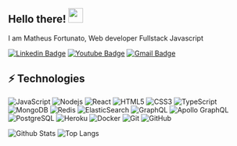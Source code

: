 ## Hello there! <img src="https://raw.githubusercontent.com/aemmadi/aemmadi/master/wave.gif" width="30px">

I am Matheus Fortunato, Web developer Fullstack Javascript

[![Linkedin Badge](https://img.shields.io/badge/-matheusFortunato-blue?style=flat-square&logo=Linkedin&logoColor=white&link=https://www.linkedin.com/in/matheus-fortunato-14513b195/)](https://www.linkedin.com/in/matheus-fortunato-14513b195/)
[![Youtube Badge](https://img.shields.io/badge/-Channel-darkred?style=flat-square&logo=youtube&logoColor=white&link=https://www.youtube.com/channel/UCNY1ALJjj5uHcsYV-E_osQA)](https://www.youtube.com/channel/UCNY1ALJjj5uHcsYV-E_osQA)
[![Gmail Badge](https://img.shields.io/badge/-Gmail-c14438?style=flat-square&logo=Gmail&logoColor=white&link=mailto:matheus.xmaz10@gmail.com)](mailto:matheus.xmaz10@gmail.com)

## ⚡ Technologies

![JavaScript](https://img.shields.io/badge/-JavaScript-black?style=flat-square&logo=javascript)
![Nodejs](https://img.shields.io/badge/-Nodejs-black?style=flat-square&logo=Node.js)
![React](https://img.shields.io/badge/-React-black?style=flat-square&logo=react)
![HTML5](https://img.shields.io/badge/-HTML5-E34F26?style=flat-square&logo=html5&logoColor=white)
![CSS3](https://img.shields.io/badge/-CSS3-1572B6?style=flat-square&logo=css3)
![TypeScript](https://img.shields.io/badge/-TypeScript-007ACC?style=flat-square&logo=typescript)
![MongoDB](https://img.shields.io/badge/-MongoDB-black?style=flat-square&logo=mongodb)
![Redis](https://img.shields.io/badge/-Redis-black?style=flat-square&logo=Redis)
![ElasticSearch](https://img.shields.io/badge/-ElasticSearch-005571?style=flat-square&logo=elasticsearch)
![GraphQL](https://img.shields.io/badge/-GraphQL-E10098?style=flat-square&logo=graphql)
![Apollo GraphQL](https://img.shields.io/badge/-Apollo%20GraphQL-311C87?style=flat-square&logo=apollo-graphql)
![PostgreSQL](https://img.shields.io/badge/-PostgreSQL-336791?style=flat-square&logo=postgresql)
![Heroku](https://img.shields.io/badge/-Heroku-430098?style=flat-square&logo=heroku)
![Docker](https://img.shields.io/badge/-Docker-black?style=flat-square&logo=docker)
![Git](https://img.shields.io/badge/-Git-black?style=flat-square&logo=git)
![GitHub](https://img.shields.io/badge/-GitHub-181717?style=flat-square&logo=github)

![Github Stats](https://github-readme-stats.vercel.app/api?username=mfortunat0&count_private=true&show_icons=true&include_all_commits=true&theme=tokyonight)
![Top Langs](https://github-readme-stats.vercel.app/api/top-langs/?username=mfortunat0&hide=TeX&layout=compact&theme=tokyonight)

